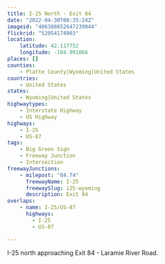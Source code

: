 ```yaml
---
title: I-25 North - Exit 84
date: "2022-04-30T08:35:24Z"
imageid: "406388052647239044"
flickrid: "52054174903"
location:
    latitude: 42.117752
    longitude: -104.991066
places: []
counties:
    - Platte County|Wyoming|United States
countries:
    - United States
states:
    - Wyoming|United States
highwaytypes:
    - Interstate Highway
    - US Highway
highways:
    - I-25
    - US-87
tags:
    - Big Green Sign
    - Freeway Junction
    - Intersection
freewayJunctions:
    - milepost: "84.74"
      freewayName: I-25
      freewaySlug: i25-wyoming
      description: Exit 84
overlaps:
    - name: I-25/US-87
      highways:
        - I-25
        - US-87

---
```

I-25 north approaching Exit 84 - Laramie River Road.